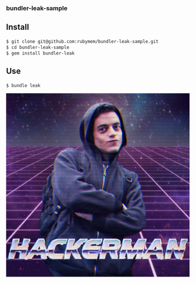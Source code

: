 ### bundler-leak-sample

## Install

```
$ git clone git@github.com:rubymem/bundler-leak-sample.git
$ cd bundler-leak-sample
$ gem install bundler-leak
```

## Use

```
$ bundle leak
```

<div style="text-align: center; width: 500px;">
  <img src="/assets/hackerman.png">
</div>
